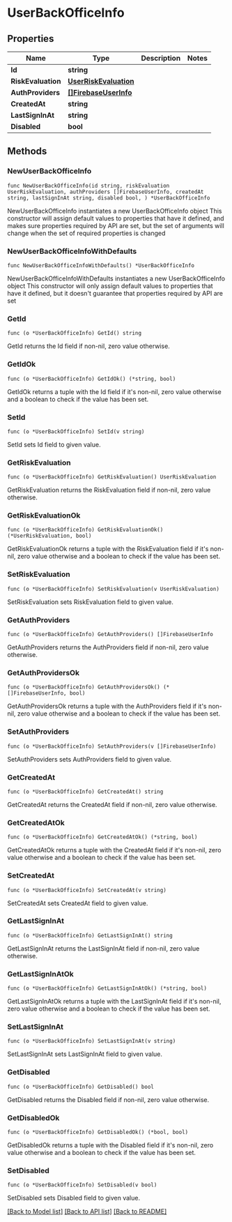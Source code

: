 # UserBackOfficeInfo

## Properties

Name | Type | Description | Notes
------------ | ------------- | ------------- | -------------
**Id** | **string** |  | 
**RiskEvaluation** | [**UserRiskEvaluation**](UserRiskEvaluation.md) |  | 
**AuthProviders** | [**[]FirebaseUserInfo**](FirebaseUserInfo.md) |  | 
**CreatedAt** | **string** |  | 
**LastSignInAt** | **string** |  | 
**Disabled** | **bool** |  | 

## Methods

### NewUserBackOfficeInfo

`func NewUserBackOfficeInfo(id string, riskEvaluation UserRiskEvaluation, authProviders []FirebaseUserInfo, createdAt string, lastSignInAt string, disabled bool, ) *UserBackOfficeInfo`

NewUserBackOfficeInfo instantiates a new UserBackOfficeInfo object
This constructor will assign default values to properties that have it defined,
and makes sure properties required by API are set, but the set of arguments
will change when the set of required properties is changed

### NewUserBackOfficeInfoWithDefaults

`func NewUserBackOfficeInfoWithDefaults() *UserBackOfficeInfo`

NewUserBackOfficeInfoWithDefaults instantiates a new UserBackOfficeInfo object
This constructor will only assign default values to properties that have it defined,
but it doesn't guarantee that properties required by API are set

### GetId

`func (o *UserBackOfficeInfo) GetId() string`

GetId returns the Id field if non-nil, zero value otherwise.

### GetIdOk

`func (o *UserBackOfficeInfo) GetIdOk() (*string, bool)`

GetIdOk returns a tuple with the Id field if it's non-nil, zero value otherwise
and a boolean to check if the value has been set.

### SetId

`func (o *UserBackOfficeInfo) SetId(v string)`

SetId sets Id field to given value.


### GetRiskEvaluation

`func (o *UserBackOfficeInfo) GetRiskEvaluation() UserRiskEvaluation`

GetRiskEvaluation returns the RiskEvaluation field if non-nil, zero value otherwise.

### GetRiskEvaluationOk

`func (o *UserBackOfficeInfo) GetRiskEvaluationOk() (*UserRiskEvaluation, bool)`

GetRiskEvaluationOk returns a tuple with the RiskEvaluation field if it's non-nil, zero value otherwise
and a boolean to check if the value has been set.

### SetRiskEvaluation

`func (o *UserBackOfficeInfo) SetRiskEvaluation(v UserRiskEvaluation)`

SetRiskEvaluation sets RiskEvaluation field to given value.


### GetAuthProviders

`func (o *UserBackOfficeInfo) GetAuthProviders() []FirebaseUserInfo`

GetAuthProviders returns the AuthProviders field if non-nil, zero value otherwise.

### GetAuthProvidersOk

`func (o *UserBackOfficeInfo) GetAuthProvidersOk() (*[]FirebaseUserInfo, bool)`

GetAuthProvidersOk returns a tuple with the AuthProviders field if it's non-nil, zero value otherwise
and a boolean to check if the value has been set.

### SetAuthProviders

`func (o *UserBackOfficeInfo) SetAuthProviders(v []FirebaseUserInfo)`

SetAuthProviders sets AuthProviders field to given value.


### GetCreatedAt

`func (o *UserBackOfficeInfo) GetCreatedAt() string`

GetCreatedAt returns the CreatedAt field if non-nil, zero value otherwise.

### GetCreatedAtOk

`func (o *UserBackOfficeInfo) GetCreatedAtOk() (*string, bool)`

GetCreatedAtOk returns a tuple with the CreatedAt field if it's non-nil, zero value otherwise
and a boolean to check if the value has been set.

### SetCreatedAt

`func (o *UserBackOfficeInfo) SetCreatedAt(v string)`

SetCreatedAt sets CreatedAt field to given value.


### GetLastSignInAt

`func (o *UserBackOfficeInfo) GetLastSignInAt() string`

GetLastSignInAt returns the LastSignInAt field if non-nil, zero value otherwise.

### GetLastSignInAtOk

`func (o *UserBackOfficeInfo) GetLastSignInAtOk() (*string, bool)`

GetLastSignInAtOk returns a tuple with the LastSignInAt field if it's non-nil, zero value otherwise
and a boolean to check if the value has been set.

### SetLastSignInAt

`func (o *UserBackOfficeInfo) SetLastSignInAt(v string)`

SetLastSignInAt sets LastSignInAt field to given value.


### GetDisabled

`func (o *UserBackOfficeInfo) GetDisabled() bool`

GetDisabled returns the Disabled field if non-nil, zero value otherwise.

### GetDisabledOk

`func (o *UserBackOfficeInfo) GetDisabledOk() (*bool, bool)`

GetDisabledOk returns a tuple with the Disabled field if it's non-nil, zero value otherwise
and a boolean to check if the value has been set.

### SetDisabled

`func (o *UserBackOfficeInfo) SetDisabled(v bool)`

SetDisabled sets Disabled field to given value.



[[Back to Model list]](../README.md#documentation-for-models) [[Back to API list]](../README.md#documentation-for-api-endpoints) [[Back to README]](../README.md)


